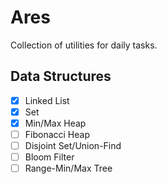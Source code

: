 # Ares
Collection of utilities for daily tasks.

## Data Structures
- [x] Linked List
- [x] Set
- [x] Min/Max Heap
- [ ] Fibonacci Heap
- [ ] Disjoint Set/Union-Find
- [ ] Bloom Filter
- [ ] Range-Min/Max Tree
